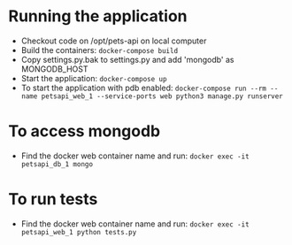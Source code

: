 # Running the application

- Checkout code on /opt/pets-api on local computer
- Build the containers: ```docker-compose build```
- Copy settings.py.bak to settings.py and add 'mongodb' as MONGODB_HOST
- Start the application: ```docker-compose up```
- To start the application with pdb enabled: ```docker-compose run --rm --name petsapi_web_1 --service-ports web python3 manage.py runserver```

# To access mongodb
- Find the docker web container name and run: ```docker exec -it petsapi_db_1 mongo```

# To run tests
- Find the docker web container name and run: ```docker exec -it petsapi_web_1 python tests.py```
